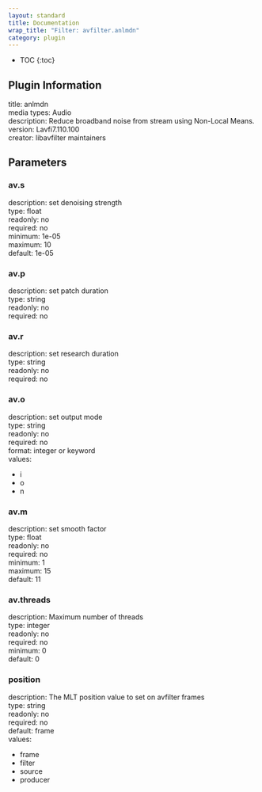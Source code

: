 ```yaml
---
layout: standard
title: Documentation
wrap_title: "Filter: avfilter.anlmdn"
category: plugin
---
```

* TOC
{:toc}

## Plugin Information

title: anlmdn  
media types:
Audio  
description: Reduce broadband noise from stream using Non-Local Means.  
version: Lavfi7.110.100  
creator: libavfilter maintainers  

## Parameters

### av.s

  
description:
set denoising strength  
type: float  
readonly: no  
required: no  
minimum: 1e-05  
maximum: 10  
default: 1e-05  

### av.p

  
description:
set patch duration  
type: string  
readonly: no  
required: no  

### av.r

  
description:
set research duration  
type: string  
readonly: no  
required: no  

### av.o

  
description:
set output mode  
type: string  
readonly: no  
required: no  
format: integer or keyword  
values:  

* i
* o
* n

### av.m

  
description:
set smooth factor  
type: float  
readonly: no  
required: no  
minimum: 1  
maximum: 15  
default: 11  

### av.threads

  
description:
Maximum number of threads  
type: integer  
readonly: no  
required: no  
minimum: 0  
default: 0  

### position

  
description:
The MLT position value to set on avfilter frames  
type: string  
readonly: no  
required: no  
default: frame  
values:  

* frame
* filter
* source
* producer

